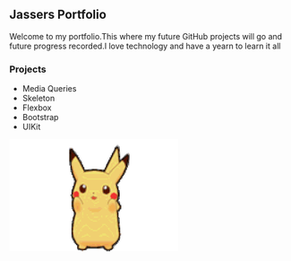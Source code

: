 
## Jassers Portfolio 


Welcome to my portfolio.This where my future GitHub projects will go and future progress recorded.I love technology and have a yearn to learn it all

### Projects

- Media Queries
- Skeleton
- Flexbox
- Bootstrap
- UIKit




![Image](200.gif)